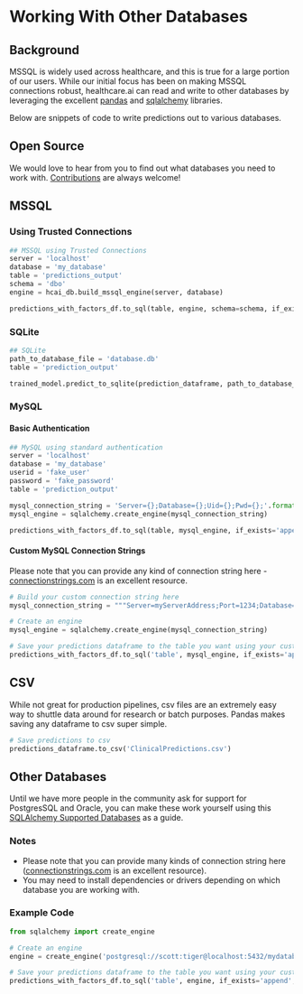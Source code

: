 # Working With Other Databases

## Background

MSSQL is widely used across healthcare, and this is true for a large portion of our users. While our initial focus has been on making MSSQL connections robust, healthcare.ai can read and write to other databases by leveraging the excellent [pandas](http://pandas.pydata.org/) and [sqlalchemy](https://www.sqlalchemy.org/) libraries.

Below are snippets of code to write predictions out to various databases.

## Open Source

We would love to hear from you to find out what databases you need to work with. [Contributions](https://github.com/HealthCatalyst/healthcareai-py/blob/master/CONTRIBUTING.md) are always welcome!

## MSSQL

### Using Trusted Connections

```python
## MSSQL using Trusted Connections
server = 'localhost'
database = 'my_database'
table = 'predictions_output'
schema = 'dbo'
engine = hcai_db.build_mssql_engine(server, database)

predictions_with_factors_df.to_sql(table, engine, schema=schema, if_exists='append', index=False)
```

### SQLite

```python
## SQLite
path_to_database_file = 'database.db'
table = 'prediction_output'

trained_model.predict_to_sqlite(prediction_dataframe, path_to_database_file, table, trained_model.make_factors)
```

### MySQL

#### Basic Authentication

```python
## MySQL using standard authentication
server = 'localhost'
database = 'my_database'
userid = 'fake_user'
password = 'fake_password'
table = 'prediction_output'

mysql_connection_string = 'Server={};Database={};Uid={};Pwd={};'.format(server, database, userid, password)
mysql_engine = sqlalchemy.create_engine(mysql_connection_string)

predictions_with_factors_df.to_sql(table, mysql_engine, if_exists='append', index=False)
```

#### Custom MySQL Connection Strings

Please note that you can provide any kind of connection string here - [connectionstrings.com](https://www.connectionstrings.com/mysql/) is an excellent resource.

```python
# Build your custom connection string here
mysql_connection_string = """Server=myServerAddress;Port=1234;Database=myDataBase;Uid=myUsername;"""

# Create an engine
mysql_engine = sqlalchemy.create_engine(mysql_connection_string)

# Save your predictions dataframe to the table you want using your custom engine.
predictions_with_factors_df.to_sql('table', mysql_engine, if_exists='append', index=False)
```

## CSV

While not great for production pipelines, csv files are an extremely easy way to shuttle data around for research or batch purposes. Pandas makes saving any dataframe to csv super simple.

```python
# Save predictions to csv
predictions_dataframe.to_csv('ClinicalPredictions.csv')
```

## Other Databases

Until we have more people in the community ask for support for PostgresSQL and Oracle, you can make these work yourself using this [SQLAlchemy Supported Databases](http://docs.sqlalchemy.org/en/latest/core/engines.html#supported-databases) as a guide.

### Notes

- Please note that you can provide many kinds of connection string here ([connectionstrings.com](https://www.connectionstrings.com/mysql/) is an excellent resource).
- You may need to install dependencies or drivers depending on which database you are working with.

### Example Code

```python
from sqlalchemy import create_engine

# Create an engine
engine = create_engine('postgresql://scott:tiger@localhost:5432/mydatabase')

# Save your predictions dataframe to the table you want using your custom engine.
predictions_with_factors_df.to_sql('table', engine, if_exists='append', index=False)
```